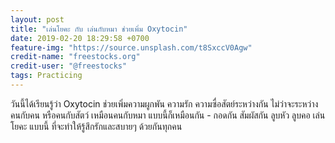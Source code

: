 ```yaml
---
layout: post
title: "เล่นโยคะ กับ เล่นกับหมา ช่วยเพิ่ม Oxytocin"
date: 2019-02-20 18:29:58 +0700
feature-img: "https://source.unsplash.com/t8SxccV0Agw"
credit-name: "freestocks.org"
credit-user: "@freestocks"
tags: Practicing
---
```

วันนี้ได้เรียนรู้ว่า Oxytocin ช่วยเพิ่มความผูกพัน ความรัก ความซื่อสัตย์ระหว่างกัน ไม่ว่าจะระหว่างคนกับคน หรือคนกับสัตว์ เหมือนคนกับหมา แบบนี้ก็เหมือนกัน - กอดกัน สัมผัสกัน ลูบหัว ลูบคอ เล่นโยคะ แบบนี้ ที่จะทำให้รู้สึกรักและสบายๆ ด้วยกันทุกคน

